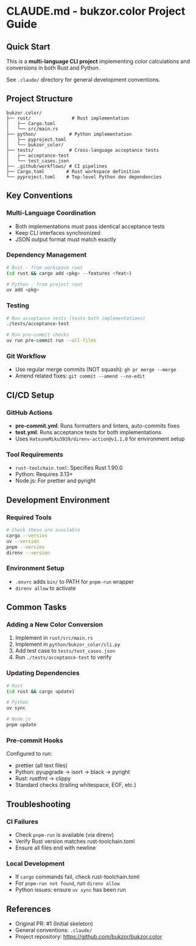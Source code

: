 # CLAUDE.md - bukzor.color Project Guide

## Quick Start

This is a **multi-language CLI project** implementing color calculations and conversions in both Rust and Python.

See `.claude/` directory for general development conventions.

## Project Structure

```
bukzor.color/
├── rust/               # Rust implementation
│   ├── Cargo.toml
│   └── src/main.rs
├── python/            # Python implementation
│   ├── pyproject.toml
│   └── bukzor_color/
├── tests/             # Cross-language acceptance tests
│   ├── acceptance-test
│   └── test_cases.json
├── .github/workflows/ # CI pipelines
├── Cargo.toml        # Rust workspace definition
└── pyproject.toml    # Top-level Python dev dependencies
```

## Key Conventions

### Multi-Language Coordination
- Both implementations must pass identical acceptance tests
- Keep CLI interfaces synchronized
- JSON output format must match exactly

### Dependency Management
```bash
# Rust - from workspace root
(cd rust && cargo add <pkg> --features <feat>)

# Python - from project root
uv add <pkg>
```

### Testing
```bash
# Run acceptance tests (tests both implementations)
./tests/acceptance-test

# Run pre-commit checks
uv run pre-commit run --all-files
```

### Git Workflow
- Use regular merge commits (NOT squash): `gh pr merge --merge`
- Amend related fixes: `git commit --amend --no-edit`

## CI/CD Setup

### GitHub Actions
- **pre-commit.yml**: Runs formatters and linters, auto-commits fixes
- **test.yml**: Runs acceptance tests for both implementations
- Uses `HatsuneMiku3939/direnv-action@v1.1.0` for environment setup

### Tool Requirements
- `rust-toolchain.toml`: Specifies Rust 1.90.0
- Python: Requires 3.13+
- Node.js: For prettier and pyright

## Development Environment

### Required Tools
```bash
# Check these are available
cargo --version
uv --version
pnpm --version
direnv --version
```

### Environment Setup
- `.envrc` adds `bin/` to PATH for `pnpm-run` wrapper
- `direnv allow` to activate

## Common Tasks

### Adding a New Color Conversion
1. Implement in `rust/src/main.rs`
2. Implement in `python/bukzor_color/cli.py`
3. Add test case to `tests/test_cases.json`
4. Run `./tests/acceptance-test` to verify

### Updating Dependencies
```bash
# Rust
(cd rust && cargo update)

# Python
uv sync

# Node.js
pnpm update
```

### Pre-commit Hooks
Configured to run:
- prettier (all text files)
- Python: pyupgrade → isort → black → pyright
- Rust: rustfmt → clippy
- Standard checks (trailing whitespace, EOF, etc.)

## Troubleshooting

### CI Failures
- Check `pnpm-run` is available (via direnv)
- Verify Rust version matches rust-toolchain.toml
- Ensure all files end with newline

### Local Development
- If `cargo` commands fail, check rust-toolchain.toml
- For `pnpm-run not found`, run `direnv allow`
- Python issues: ensure `uv sync` has been run

## References
- Original PR: #1 (Initial skeleton)
- General conventions: `.claude/`
- Project repository: https://github.com/bukzor/bukzor.color